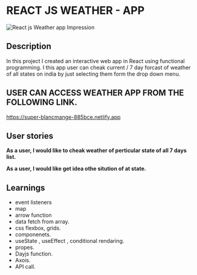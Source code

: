 # REACT JS WEATHER - APP

<img src="https://user-images.githubusercontent.com/86844932/219060251-b186e82e-40c6-4870-a960-68a31aa6264d.png" alt="React js Weather app Impression"/>

## Description

In this project I created an interactive web app in React using functional programming. I this app user can cheak current / 7 day forcast of weather of all states on india by just selecting them form the drop down menu.

## USER CAN ACCESS WEATHER APP FROM THE FOLLOWING LINK.
   https://super-blancmange-885bce.netlify.app

## User stories

**As a user, I would like to cheak weather of perticular state of all 7 days list.**

**As a user, I would like get idea othe sitution of at state.**

## Learnings

* event listeners
* map
* arrow function
* data fetch from array. 
* css flexbox, grids.
* componenets.
* useState , useEffect , conditional rendaring.
* propes.
* Dayjs function.
* Axois.
* API call.
